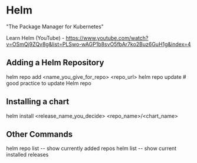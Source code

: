 # Helm
"The Package Manager for Kubernetes"

Learn Helm (YouTube) - https://www.youtube.com/watch?v=OSmQj9ZQv8g&list=PLSwo-wAGP1b8svO5fbAr7ko2Buz6GuH1g&index=4

## Adding a Helm Repository
helm repo add <name_you_give_for_repo> <repo_url>
helm repo update  # good practice to update Helm repo

## Installing a chart
helm install <release_name_you_decide> <repo_name>/<chart_name>

## Other Commands
helm repo list -- show currently added repos
helm list -- show current installed releases

